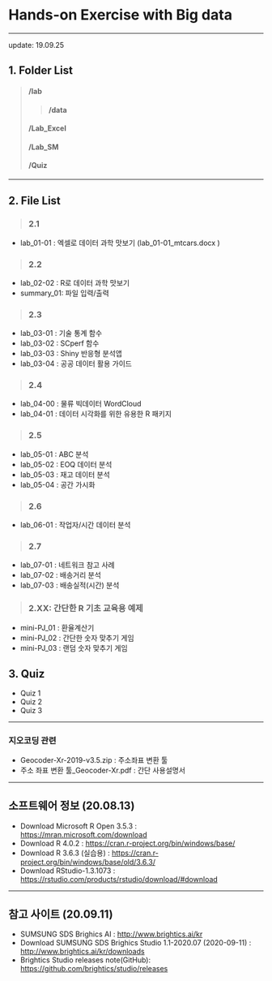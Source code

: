 # Hands-on Exercise with Big data
---
update: 19.09.25

## 1. Folder List
> #### /lab
>> #### /data
> #### /Lab_Excel
> #### /Lab_SM
> #### /Quiz

---
## 2. File List
> ### 2.1
- lab_01-01 : 엑셀로 데이터 과학 맛보기 (lab_01-01_mtcars.docx
)
> ### 2.2
- lab_02-02 : R로 데이터 과학 맛보기
- summary_01: 파일 입력/출력
> ### 2.3
- lab_03-01 : 기술 통계 함수
- lab_03-02 : SCperf 함수
- lab_03-03 : Shiny 반응형 분석앱 
- lab_03-04 : 공공 데이터 활용 가이드 
> ### 2.4
- lab_04-00 : 물류 빅데이터 WordCloud
- lab_04-01 : 데이터 시각화를 위한 유용한 R 패키지
> ### 2.5
- lab_05-01 : ABC 분석
- lab_05-02 : EOQ 데이터 분석
- lab_05-03 : 재고 데이터 분석
- lab_05-04 : 공간 가시화
> ### 2.6
- lab_06-01 : 작업자/시간 데이터 분석 
> ### 2.7
- lab_07-01 : 네트워크 참고 사례  
- lab_07-02 : 배송거리 분석  
- lab_07-03 : 배송실적(시간) 분석 

> ### 2.XX: 간단한 R 기초 교육용 예제
- mini-PJ_01 : 환율계산기  
- mini-PJ_02 : 간단한 숫자 맞추기 게임  
- mini-PJ_03 : 랜덤 숫자 맞추기 게임  

## 3. Quiz 
- Quiz 1
- Quiz 2
- Quiz 3
---
### 지오코딩 관련 
- Geocoder-Xr-2019-v3.5.zip : 주소좌표 변환 툴
- 주소 좌표 변환 툴_Geocoder-Xr.pdf : 간단 사용설명서
---
## 소프트웨어 정보 (20.08.13)
- Download Microsoft R Open 3.5.3 : https://mran.microsoft.com/download
- Download R 4.0.2                : https://cran.r-project.org/bin/windows/base/
- Download R 3.6.3 (실습용)        : https://cran.r-project.org/bin/windows/base/old/3.6.3/
- Download RStudio-1.3.1073       : https://rstudio.com/products/rstudio/download/#download

---
## 참고 사이트 (20.09.11)
- SUMSUNG SDS Brighics AI : http://www.brightics.ai/kr
- Download SUMSUNG SDS Brighics Studio 1.1-2020.07 (2020-09-11) : http://www.brightics.ai/kr/downloads
- Brightics Studio releases note(GitHub): https://github.com/brightics/studio/releases



